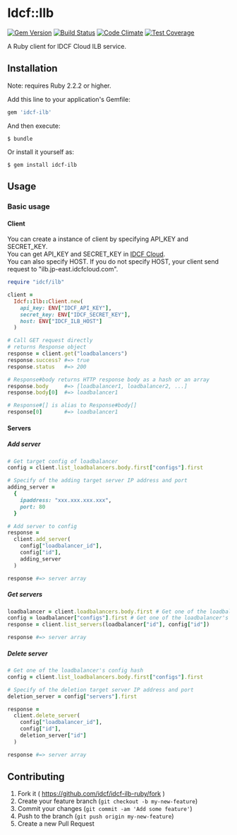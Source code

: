 # Idcf::Ilb
[![Gem Version](https://badge.fury.io/rb/idcf-ilb.svg)](http://badge.fury.io/rb/idcf-ilb)
[![Build Status](https://travis-ci.org/idcf/idcf-ilb-ruby.svg?branch=master)](https://travis-ci.org/idcf/idcf-ilb-ruby)
[![Code Climate](https://codeclimate.com/github/idcf/idcf-ilb-ruby/badges/gpa.svg)](https://codeclimate.com/github/idcf/idcf-ilb-ruby)
[![Test Coverage](https://codeclimate.com/github/idcf/idcf-ilb-ruby/badges/coverage.svg)](https://codeclimate.com/github/idcf/idcf-ilb-ruby/coverage)

A Ruby client for IDCF Cloud ILB service.

## Installation
Note: requires Ruby 2.2.2 or higher.

Add this line to your application's Gemfile:

```ruby
gem 'idcf-ilb'
```

And then execute:

    $ bundle

Or install it yourself as:

    $ gem install idcf-ilb

## Usage
### Basic usage
#### Client
You can create a instance of client by specifying API_KEY and SECRET_KEY.  
You can get API_KEY and SECRET_KEY in [IDCF Cloud](https://console.idcfcloud.com/user/apikey).  
You can also specify HOST. If you do not specify HOST, your client send request to "ilb.jp-east.idcfcloud.com".

```ruby
require "idcf/ilb"

client =
  Idcf::Ilb::Client.new(
    api_key: ENV["IDCF_API_KEY"],
    secret_key: ENV["IDCF_SECRET_KEY"],
    host: ENV["IDCF_ILB_HOST"]
  )

# Call GET request directly
# returns Response object
response = client.get("loadbalancers")
response.success? #=> true
response.status   #=> 200

# Response#body returns HTTP response body as a hash or an array
response.body     #=> [loadbalancer1, loadbalancer2, ...]
response.body[0]  #=> loadbalancer1

# Response#[] is alias to Response#body[]
response[0]       #=> loadbalancer1
```

#### Servers
##### Add server
```ruby
# Get target config of loadbalancer
config = client.list_loadbalancers.body.first["configs"].first

# Specify of the adding target server IP address and port
adding_server =
  {
    ipaddress: "xxx.xxx.xxx.xxx",
    port: 80
  }

# Add server to config
response =
  client.add_server(
    config["loadbalancer_id"],
    config["id"],
    adding_server
  )

response #=> server array
```

##### Get servers
```ruby
loadbalancer = client.loadbalancers.body.first # Get one of the loadbalancer
config = loadbalancer["configs"].first # Get one of the loadbalancer's config hash
response = client.list_servers(loadbalancer["id"], config["id"])

response #=> server array
```

##### Delete server
```ruby
# Get one of the loadbalancer's config hash
config = client.list_loadbalancers.body.first["configs"].first

# Specify of the deletion target server IP address and port
deletion_server = config["servers"].first

response =
  client.delete_server(
    config["loadbalancer_id"],
    config["id"],
    deletion_server["id"]
  )

response #=> server array
```

## Contributing

1. Fork it ( https://github.com/idcf/idcf-ilb-ruby/fork )
2. Create your feature branch (`git checkout -b my-new-feature`)
3. Commit your changes (`git commit -am 'Add some feature'`)
4. Push to the branch (`git push origin my-new-feature`)
5. Create a new Pull Request
